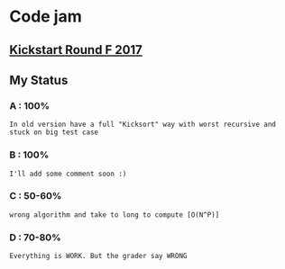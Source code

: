# Code jam 
## [Kickstart Round F 2017](https://codejam.withgoogle.com/codejam/contest/7254486/dashboard)
## My Status
### A : 100%
    In old version have a full "Kicksort" way with worst recursive and stuck on big test case

### B : 100%
    I'll add some comment soon :)

### C : 50-60%
    wrong algorithm and take to long to compute [O(N^P)]

### D : 70-80%
    Everything is WORK. But the grader say WRONG
